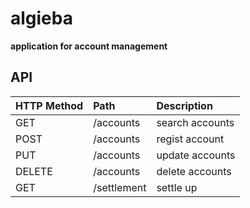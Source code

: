 algieba
=======

**application for account management**

API
---
|HTTP Method|Path        |Description     |
|:----------|:-----------|:---------------|
|GET        |/accounts   |search accounts |
|POST       |/accounts   |regist account  |
|PUT        |/accounts   |update accounts |
|DELETE     |/accounts   |delete accounts |
|GET        |/settlement |settle up       |
